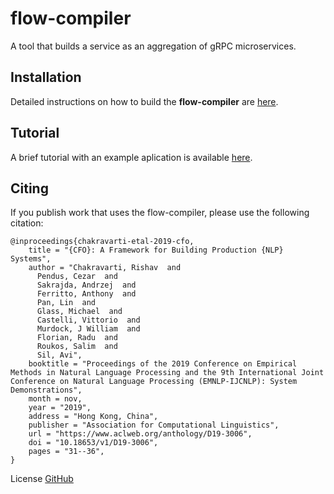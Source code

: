 # flow-compiler
A tool that builds a service as an aggregation of gRPC microservices.

## Installation
Detailed instructions on how to build the **flow-compiler** are [here](flowc/README.md).

## Tutorial 
A brief tutorial with an example aplication is available [here](HOWTO-FLOW.md).

## Citing

If you publish work that uses the flow-compiler, please use the following citation:
```
@inproceedings{chakravarti-etal-2019-cfo,
    title = "{CFO}: A Framework for Building Production {NLP} Systems",
    author = "Chakravarti, Rishav  and
      Pendus, Cezar  and
      Sakrajda, Andrzej  and
      Ferritto, Anthony  and
      Pan, Lin  and
      Glass, Michael  and
      Castelli, Vittorio  and
      Murdock, J William  and
      Florian, Radu  and
      Roukos, Salim  and
      Sil, Avi",
    booktitle = "Proceedings of the 2019 Conference on Empirical Methods in Natural Language Processing and the 9th International Joint Conference on Natural Language Processing (EMNLP-IJCNLP): System Demonstrations",
    month = nov,
    year = "2019",
    address = "Hong Kong, China",
    publisher = "Association for Computational Linguistics",
    url = "https://www.aclweb.org/anthology/D19-3006",
    doi = "10.18653/v1/D19-3006",
    pages = "31--36",
}
```
License [GitHub](LICENSE)
